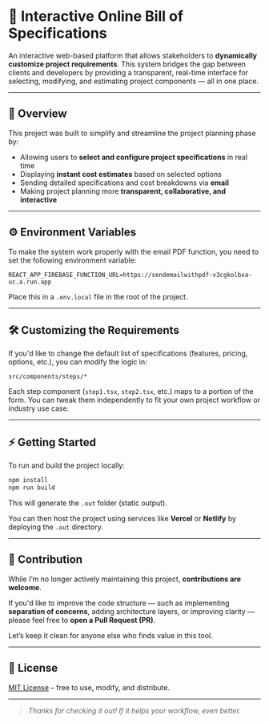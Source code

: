 # 💾 Interactive Online Bill of Specifications

An interactive web-based platform that allows stakeholders to **dynamically customize project requirements**. This system bridges the gap between clients and developers by providing a transparent, real-time interface for selecting, modifying, and estimating project components — all in one place.

---

## 🚀 Overview

This project was built to simplify and streamline the project planning phase by:

- Allowing users to **select and configure project specifications** in real time
- Displaying **instant cost estimates** based on selected options
- Sending detailed specifications and cost breakdowns via **email**
- Making project planning more **transparent, collaborative, and interactive**

---

## ⚙️ Environment Variables

To make the system work properly with the email PDF function, you need to set the following environment variable:

```env
REACT_APP_FIREBASE_FUNCTION_URL=https://sendemailwithpdf-v3cgkolbxa-uc.a.run.app
```

Place this in a `.env.local` file in the root of the project.

---

## 🛠️ Customizing the Requirements

If you'd like to change the default list of specifications (features, pricing, options, etc.), you can modify the logic in:

```
src/components/steps/*
```

Each step component (`step1.tsx`, `step2.tsx`, etc.) maps to a portion of the form. You can tweak them independently to fit your own project workflow or industry use case.

---

## ⚡️ Getting Started

To run and build the project locally:

```bash
npm install
npm run build
```

This will generate the `.out` folder (static output).

You can then host the project using services like **Vercel** or **Netlify** by deploying the `.out` directory.

---

## 🤝 Contribution

While I’m no longer actively maintaining this project, **contributions are welcome**.

If you'd like to improve the code structure — such as implementing **separation of concerns**, adding architecture layers, or improving clarity — please feel free to **open a Pull Request (PR)**.

Let’s keep it clean for anyone else who finds value in this tool.

---

## 📄 License

[MIT License](./LICENSE) – free to use, modify, and distribute.

---

> _Thanks for checking it out! If it helps your workflow, even better._
